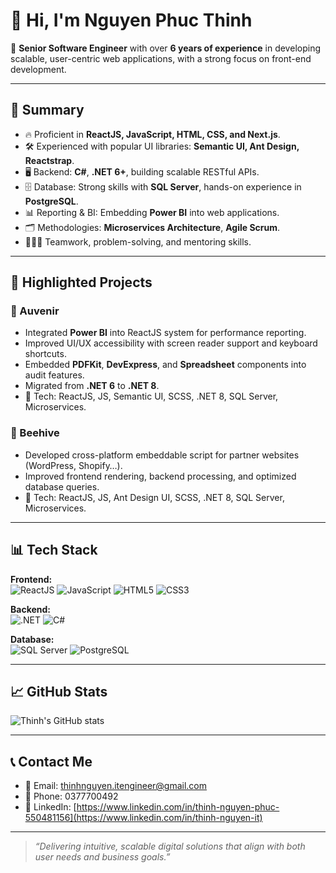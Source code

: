 # 👋 Hi, I'm Nguyen Phuc Thinh

🚀 **Senior Software Engineer** with over **6 years of experience** in developing scalable, user-centric web applications, with a strong focus on front-end development.

---

## 📝 Summary

- 🔥 Proficient in **ReactJS, JavaScript, HTML, CSS, and Next.js**.
- 🛠️ Experienced with popular UI libraries: **Semantic UI, Ant Design, Reactstrap**.
- 🖥️ Backend: **C#**, **.NET 6+**, building scalable RESTful APIs.
- 🗄️ Database: Strong skills with **SQL Server**, hands-on experience in **PostgreSQL**.
- 📊 Reporting & BI: Embedding **Power BI** into web applications.
- 🗂️ Methodologies: **Microservices Architecture**, **Agile Scrum**.
- 🧑‍🤝‍🧑 Teamwork, problem-solving, and mentoring skills.

---

## 📌 Highlighted Projects

### 📝 Auvenir
- Integrated **Power BI** into ReactJS system for performance reporting.
- Improved UI/UX accessibility with screen reader support and keyboard shortcuts.
- Embedded **PDFKit**, **DevExpress**, and **Spreadsheet** components into audit features.
- Migrated from **.NET 6** to **.NET 8**.
- 🔧 Tech: ReactJS, JS, Semantic UI, SCSS, .NET 8, SQL Server, Microservices.

### 🛒 Beehive
- Developed cross-platform embeddable script for partner websites (WordPress, Shopify…).
- Improved frontend rendering, backend processing, and optimized database queries.
- 🔧 Tech: ReactJS, JS, Ant Design UI, SCSS, .NET 8, SQL Server, Microservices.

---

## 📊 Tech Stack

**Frontend:**  
![ReactJS](https://img.shields.io/badge/React-20232A?style=for-the-badge&logo=react&logoColor=61DAFB) ![JavaScript](https://img.shields.io/badge/JavaScript-F7DF1E?style=for-the-badge&logo=javascript&logoColor=black) ![HTML5](https://img.shields.io/badge/HTML5-E34F26?style=for-the-badge&logo=html5&logoColor=white) ![CSS3](https://img.shields.io/badge/CSS3-1572B6?style=for-the-badge&logo=css3&logoColor=white)

**Backend:**  
![.NET](https://img.shields.io/badge/.NET-512BD4?style=for-the-badge&logo=dotnet&logoColor=white) ![C#](https://img.shields.io/badge/C%23-239120?style=for-the-badge&logo=c-sharp&logoColor=white)

**Database:**  
![SQL Server](https://img.shields.io/badge/SQL_Server-CC2927?style=for-the-badge&logo=microsoftsqlserver&logoColor=white) ![PostgreSQL](https://img.shields.io/badge/PostgreSQL-336791?style=for-the-badge&logo=postgresql&logoColor=white)

---

## 📈 GitHub Stats

![Thinh's GitHub stats](https://github-readme-stats.vercel.app/api?username=thinhnguyen-itengineer&show_icons=true&theme=radical)

---

## 📞 Contact Me

- 📧 Email: [thinhnguyen.itengineer@gmail.com](mailto:thinhnguyen.itengineer@gmail.com)
- 📱 Phone: 0377700492
- 🔗 LinkedIn: [https://www.linkedin.com/in/thinh-nguyen-phuc-550481156](https://www.linkedin.com/in/thinh-nguyen-it)

---

> *“Delivering intuitive, scalable digital solutions that align with both user needs and business goals.”*

